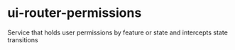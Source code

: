 # ui-router-permissions
Service that holds user permissions by feature or state and intercepts state transitions
